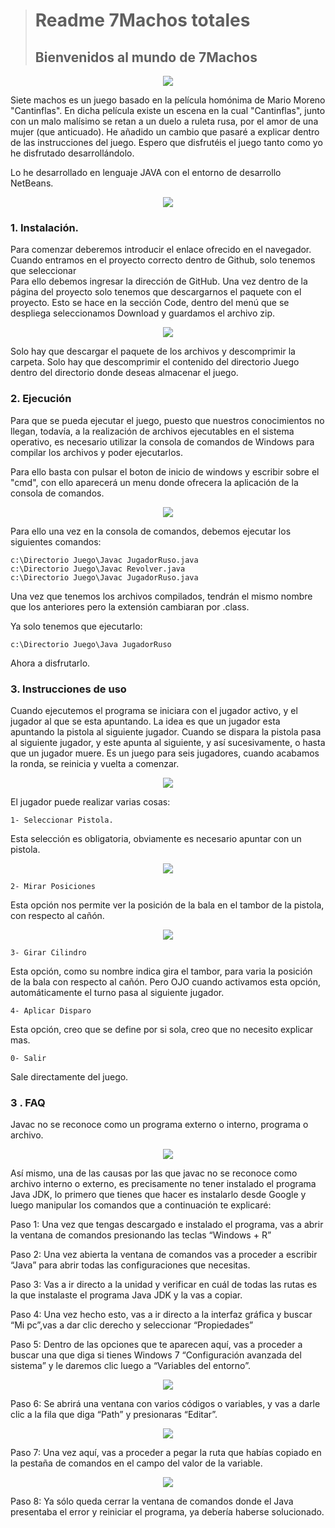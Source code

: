 ># Readme 7Machos totales
>## Bienvenidos al mundo de 7Machos     
<p align ="center">
 <image src="Images/IconoJuego.png"></image>
 </p>

Siete machos es un juego basado en la película homónima de Mario Moreno "Cantinflas". En dicha película existe un escena en la cual "Cantinflas", junto con un malo malísimo se retan a un duelo a ruleta rusa, por el amor de una mujer (que anticuado). 
He añadido un cambio que pasaré a explicar dentro de las instrucciones del juego. Espero que disfrutéis el juego tanto como yo he disfrutado desarrollándolo.

Lo he desarrollado en lenguaje JAVA con el entorno de desarrollo NetBeans.

<p align ="center">
 <image src="Images/IconoJavaNetbeans.png"></image>
 </p>

 
### 1. Instalación.

 Para comenzar deberemos introducir el enlace ofrecido en el navegador. Cuando entramos en el proyecto correcto dentro de Github, solo tenemos que seleccionar  
 Para ello debemos ingresar la dirección de GitHub. Una vez dentro de la página del proyecto solo tenemos que descargarnos el paquete con el proyecto. Esto se hace en la sección Code, dentro del menú que se despliega seleccionamos Download y guardamos el archivo zip.
 
 <p align ="center">
 <image src="Images/Download.png"></image>
 </p>
 

Solo hay que descargar el paquete de los archivos y descomprimir la carpeta. Solo hay que descomprimir el contenido del directorio Juego dentro del directorio donde deseas almacenar el juego.

### 2. Ejecución

Para que se pueda ejecutar el juego, puesto que nuestros conocimientos no llegan, todavía, a la realización de archivos ejecutables en el sistema operativo, es necesario utilizar la consola de comandos de Windows para compilar los archivos y poder ejecutarlos.

Para ello basta con pulsar el boton de inicio de windows y escribir sobre el "cmd", con ello aparecerá un menu donde ofrecera la aplicación de la consola de comandos.

<p align ="center">
 <image src="Images/cmd.png"></image>
 </p>

Para ello una vez en la consola de comandos, debemos ejecutar los siguientes comandos:

    c:\Directorio Juego\Javac JugadorRuso.java
    c:\Directorio Juego\Javac Revolver.java
    c:\Directorio Juego\Javac JugadorRuso.java

Una vez que tenemos los archivos compilados, tendrán el mismo nombre que los anteriores pero la extensión cambiaran por .class.

Ya solo tenemos que ejecutarlo:

    c:\Directorio Juego\Java JugadorRuso
Ahora a disfrutarlo.

### 3. Instrucciones de uso

Cuando ejecutemos el programa se iniciara con el jugador activo, y el jugador al que se esta apuntando.
La idea es que un jugador esta apuntando la pistola al siguiente jugador. Cuando se dispara la pistola pasa al siguiente jugador, y este apunta al siguiente, y así sucesivamente, o hasta que un jugador muere. Es un juego para seis jugadores, cuando acabamos la ronda, se reinicia y vuelta a comenzar.

<p align ="center">
 <image src="Images/MenuJuego.png"></image>
 </p>

El jugador puede realizar varias cosas:

    1- Seleccionar Pistola.
 
 Esta selección es obligatoria, obviamente es necesario apuntar con un pistola.
 
 <p align ="center">
 <image src="Images/Menu2Juego.png"></image>
 </p>
   

    2- Mirar Posiciones
 Esta opción nos permite ver la posición de la bala en el tambor de la pistola, con respecto al cañón.
 
 
 <p align ="center">
 <image src="Images/menu3Juego.png"></image>
 </p>

    3- Girar Cilindro
Esta opción, como su nombre indica gira el tambor, para varia la posición de la bala con respecto al cañón. 
Pero OJO cuando activamos esta opción, automáticamente el turno pasa al siguiente jugador.

    4- Aplicar Disparo

Esta opción, creo que se define por si sola, creo que no necesito explicar mas.

    0- Salir

Sale directamente del juego.

### 3 . FAQ

Javac no se reconoce como un programa externo o interno, programa o archivo.

<p align ="center">
 <image src="Images/fallo.png"></image>
 </p>

 

Así mismo, una de las causas por las que javac no se reconoce como archivo interno o externo, es precisamente no tener instalado el programa Java JDK, lo primero que tienes que hacer es instalarlo desde Google y luego manipular los comandos que a continuación te explicaré:

 

Paso 1: Una vez que tengas descargado e instalado el programa, vas a abrir la ventana de comandos presionando las teclas “Windows + R”

 

Paso 2: Una vez abierta la ventana de comandos vas a proceder a escribir “Java” para abrir todas las configuraciones que necesitas.

 

Paso 3: Vas a ir directo a la unidad y verificar en cuál de todas las rutas es la que instalaste el programa Java JDK y la vas a copiar.

 

Paso 4: Una vez hecho esto, vas a ir directo a la interfaz gráfica y buscar “Mi pc”,vas a dar clic derecho y seleccionar “Propiedades”

 

Paso 5: Dentro de las opciones que te aparecen aquí, vas a proceder a buscar una que diga  si tienes Windows 7 “Configuración avanzada del sistema” y le daremos clic luego a “Variables del entorno”.

<p align ="center">
 <image src="Images/entornovariable.png"></image>
 </p>


Paso 6: Se abrirá una ventana con varios códigos o variables, y vas a darle clic a la fila que diga “Path” y presionaras “Editar”.

<p align ="center">
 <image src="Images/entornovariable2.png"></image>
 </p>
 

Paso 7: Una vez aquí, vas a proceder a pegar la ruta que habías copiado en la pestaña de comandos en el campo del valor de la variable.

<p align ="center">
 <image src="Images/path.png"></image>
 </p>

 

Paso 8: Ya sólo queda cerrar la ventana de comandos donde el Java presentaba el error y reiniciar el programa, ya debería haberse solucionado.
